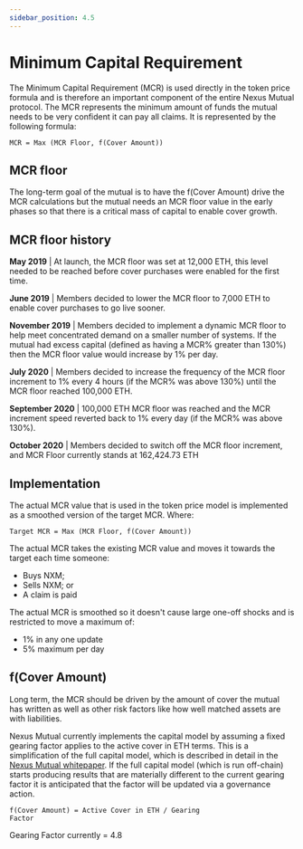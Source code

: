 ```yaml
---
sidebar_position: 4.5
---
```


# Minimum Capital Requirement

The Minimum Capital Requirement (MCR) is used directly in the token price formula and is therefore an important component of the entire Nexus Mutual protocol. The MCR represents the minimum amount of funds the mutual needs to be very confident it can pay all claims. It is represented by the following formula:

<code>MCR = Max (MCR Floor, f(Cover Amount))</code>

## MCR floor

The long-term goal of the mutual is to have the f(Cover Amount) drive the MCR calculations but the mutual needs an MCR floor value in the early phases so that there is a critical mass of capital to enable cover growth.

## MCR floor history

**May 2019** | At launch, the MCR floor was set at 12,000 ETH, this level needed to be reached before cover purchases were enabled for the first time.

**June 2019** | Members decided to lower the MCR floor to 7,000 ETH to enable cover purchases to go live sooner.

**November 2019** | Members decided to implement a dynamic MCR floor to help meet concentrated demand on a smaller number of systems. If the mutual had excess capital (defined as having a MCR% greater than 130%) then the MCR floor value would increase by 1% per day.

**July 2020** | Members decided to increase the frequency of the MCR floor increment to 1% every 4 hours (if the MCR% was above 130%) until the MCR floor reached 100,000 ETH.

**September 2020** | 100,000 ETH MCR floor was reached and the MCR increment speed reverted back to 1% every day (if the MCR% was above 130%).

**October 2020** | Members decided to switch off the MCR floor increment, and MCR Floor currently stands at 162,424.73 ETH

## Implementation

The actual MCR value that is used in the token price model is implemented as a smoothed version of the target MCR. Where:

<code>Target MCR = Max (MCR Floor, f(Cover Amount))</code>

The actual MCR takes the existing MCR value and moves it towards the target each time someone:
* Buys NXM;
* Sells NXM; or
* A claim is paid

The actual MCR is smoothed so it doesn't cause large one-off shocks and is restricted to move a maximum of:
* 1% in any one update
* 5% maximum per day

## f(Cover Amount)

Long term, the MCR should be driven by the amount of cover the mutual has written as well as other risk factors like how well matched assets are with liabilities.

Nexus Mutual currently implements the capital model by assuming a fixed gearing factor applies to the active cover in ETH terms. This is a simplification of the full capital model, which is described in detail in the [Nexus Mutual whitepaper](https://nexusmutual.io/assets/docs/nmx_white_paperv2_3.pdf). If the full capital model (which is run off-chain) starts producing results that are materially different to the current gearing factor it is anticipated that the factor will be updated via a governance action.

<code>f(Cover Amount) = Active Cover in ETH / Gearing Factor</code>

Gearing Factor currently = 4.8
